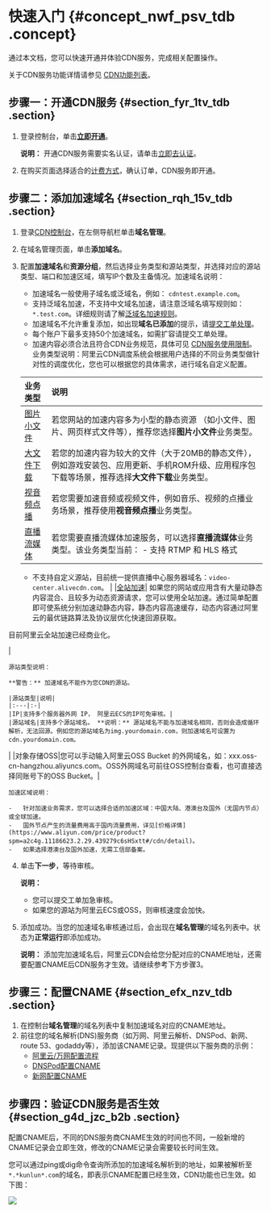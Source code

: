 # 快速入门 {#concept_nwf_psv_tdb .concept}

通过本文档，您可以快速开通并体验CDN服务，完成相关配置操作。

关于CDN服务功能详情请参见 [CDN功能列表](../../../../cn.zh-CN/域名管理/CDN功能列表.md#)。

## 步骤一：开通CDN服务 {#section_fyr_1tv_tdb .section}

1.  登录控制台，单击[**立即开通**](https://cdn.console.aliyun.com)。

    **说明：** 开通CDN服务需要实名认证，请单击[立即去认证](https://account.console.aliyun.com/#/auth/home)。

2.  在购买页面选择适合的[计费方式](https://www.aliyun.com/price/product?spm=a2c4g.11186623.2.29.439279c6sHSxtt#/cdn/detail)，确认订单，CDN服务即开通。

## 步骤二：添加加速域名 {#section_rqh_15v_tdb .section}

1.  登录[CDN控制台](https://cdn.console.aliyun.com)，在左侧导航栏单击**域名管理**。
2.  在域名管理页面，单击**添加域名**。
3.  配置**加速域名**和**资源分组**，然后选择业务类型和源站类型，并选择对应的源站类型、端口和加速区域，填写IP个数及主备情况。加速域名说明：

    -   加速域名一般使用子域名或泛域名，例如： `cdntest.example.com`。
    -   支持泛域名加速，不支持中文域名加速，请注意泛域名填写规则如： `*.test.com`。详细规则请了解[泛域名加速规则](https://help.aliyun.com/knowledge_detail/40182.html?spm=5176.11065259.1996646101.searchclickresult.11f776b2iN3vme)。
    -   加速域名不允许重复添加，如出现**域名已添加**的提示，请[提交工单处理](https://selfservice.console.aliyun.com/ticket/createIndex)。
    -   每个账户下最多支持50个加速域名，如需扩容请提交工单处理。
    -   加速内容必须合法且符合CDN业务规范，具体可见 [CDN服务使用限制](../../../../cn.zh-CN/产品简介/使用限制.md#)。
    业务类型说明：阿里云CDN调度系统会根据用户选择的不同业务类型做针对性的调度优化，您也可以根据您的具体需求，进行域名自定义配置。

    |业务类型|说明|
    |:---|:-|
    |[图片小文件](../../../../cn.zh-CN/域名管理/类型1：图片小文件加速.md#)|若您网站的加速内容多为小型的静态资源 （如小文件、图片、网页样式文件等），推荐您选择**图片小文件**业务类型。|
    |[大文件下载](../../../../cn.zh-CN/域名管理/类型2：大文件下载加速.md#)|若您的加速内容为较大的文件（大于20MB的静态文件），例如游戏安装包、应用更新、手机ROM升级、应用程序包下载等场景，推荐选择**大文件下载**业务类型。|
    |[视音频点播](../../../../cn.zh-CN/域名管理/类型3：视音频点播加速.md#)|若您需要加速音频或视频文件，例如音乐、视频的点播业务场景，推荐使用**视音频点播**业务类型。|
    |[直播流媒体](../../../../cn.zh-CN/域名管理/类型4：直播流媒体加速.md#)|若您需要直播流媒体加速服务，可以选择**直播流媒体**业务类型。该业务类型当前：     -   支持 RTMP 和 HLS 格式
    -   不支持自定义源站，目前统一提供直播中心服务器域名：`video-center.alivecdn.com`。
 |
    |[全站加速](../../../../cn.zh-CN/域名管理/类型5：全站加速.md#)| 如果您的网站或应用含有大量动静态内容混合、且较多为动态资源请求，您可以使用全站加速。通过简单配置即可使系统分别加速动静态内容，静态内容高速缓存，动态内容通过阿里云的最优链路算法及协议层优化快速回源获取。

 目前阿里云全站加速已经商业化。

 |

    源站类型说明：

    **警告：** 加速域名不能作为您CDN的源站。

    |源站类型|说明|
    |:---|:-|
    |IP|支持多个服务器外网 IP， 阿里云ECS的IP可免审核。|
    |源站域名|支持多个源站域名。 **说明：** 源站域名不能与加速域名相同，否则会造成循环解析，无法回源。例如您的源站域名为img.yourdomain.com，则加速域名可设置为cdn.yourdomain.com。

 |
    |对象存储OSS|您可以手动输入阿里云OSS Bucket 的外网域名，如：xxx.oss-cn-hangzhou.aliyuncs.com。OSS外网域名可前往OSS控制台查看，也可直接选择同账号下的OSS Bucket。|

    加速区域说明：

    -   针对加速业务需求，您可以选择合适的加速区域：中国大陆、港澳台及国外（无国内节点）或全球加速。
    -   国外节点产生的流量费用高于国内流量费用，详见[价格详情](https://www.aliyun.com/price/product?spm=a2c4g.11186623.2.29.439279c6sHSxtt#/cdn/detail)。
    -   如果选择港澳台及国外加速，无需工信部备案。
4.  单击**下一步**，等待审核。

    **说明：** 

    -   您可以提交工单加急审核。
    -   如果您的源站为阿里云ECS或OSS，则审核速度会加快。
5.  添加成功。当您的加速域名审核通过后，会出现在**域名管理**的域名列表中。状态为**正常运行**即添加成功。

    **说明：** 添加完加速域名后，阿里云CDN会给您分配对应的CNAME地址，还需要配置CNAME后CDN服务才生效。请继续参考下方步骤3。


## 步骤三：配置CNAME {#section_efx_nzv_tdb .section}

1.  在控制台**域名管理**的域名列表中复制加速域名对应的CNAME地址。
2.  前往您的域名解析\(DNS\)服务商（如万网、阿里云解析、DNSPod、新网、route 53、godaddy等），添加该CNAME记录。现提供以下服务商的示例：
    -   [阿里云/万网配置流程](cn.zh-CN/快速入门/配置CNAME/阿里云__万网配置流程.md#)
    -   [DNSPod配置CNAME](cn.zh-CN/快速入门/配置CNAME/DNSPod配置流程.md#)
    -   [新网配置CNAME](cn.zh-CN/快速入门/配置CNAME/新网配置流程.md#)

## 步骤四：验证CDN服务是否生效 {#section_g4d_jzc_b2b .section}

配置CNAME后，不同的DNS服务商CNAME生效的时间也不同，一般新增的CNAME记录会立即生效，修改的CNAME记录会需要较长时间生效。

您可以通过ping或dig命令查询所添加的加速域名解析到的地址，如果被解析至`*.*kunlun*.com`的域名，即表示CNAME配置已经生效，CDN功能也已生效。如下图：

![](http://static-aliyun-doc.oss-cn-hangzhou.aliyuncs.com/assets/img/5113/15616301156060_zh-CN.png)


